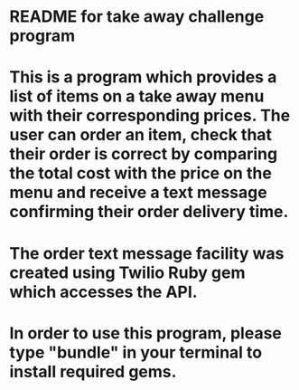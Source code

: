 # README for take away challenge program 

# This is a program which provides a list of items on a take away menu with their corresponding prices.  The user can order an item, check that their order is correct by comparing the total cost with the price on the menu and receive a text message confirming their order delivery time. 

# The order text message facility was created using Twilio Ruby gem which accesses the API. 

# In order to use this program, please type "bundle" in your terminal to install required gems. 


